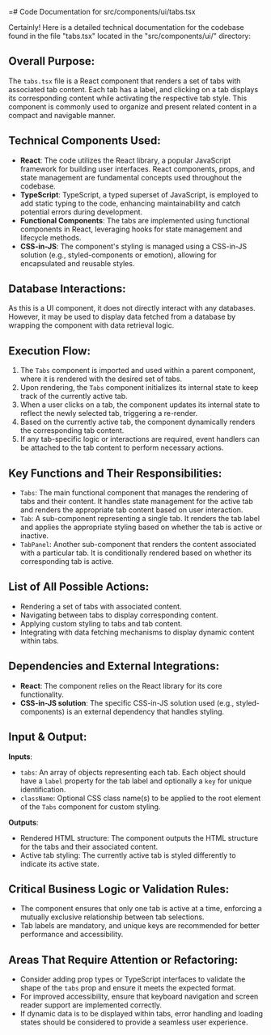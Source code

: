 =# Code Documentation for src/components/ui/tabs.tsx

Certainly! Here is a detailed technical documentation for the codebase found in the file "tabs.tsx" located in the "src/components/ui/" directory:

## Overall Purpose:
The `tabs.tsx` file is a React component that renders a set of tabs with associated tab content. Each tab has a label, and clicking on a tab displays its corresponding content while activating the respective tab style. This component is commonly used to organize and present related content in a compact and navigable manner.

## Technical Components Used:
- **React**: The code utilizes the React library, a popular JavaScript framework for building user interfaces. React components, props, and state management are fundamental concepts used throughout the codebase.
- **TypeScript**: TypeScript, a typed superset of JavaScript, is employed to add static typing to the code, enhancing maintainability and catch potential errors during development.
- **Functional Components**: The tabs are implemented using functional components in React, leveraging hooks for state management and lifecycle methods.
- **CSS-in-JS**: The component's styling is managed using a CSS-in-JS solution (e.g., styled-components or emotion), allowing for encapsulated and reusable styles.

## Database Interactions:
As this is a UI component, it does not directly interact with any databases. However, it may be used to display data fetched from a database by wrapping the component with data retrieval logic.

## Execution Flow:
1. The `Tabs` component is imported and used within a parent component, where it is rendered with the desired set of tabs.
2. Upon rendering, the `Tabs` component initializes its internal state to keep track of the currently active tab.
3. When a user clicks on a tab, the component updates its internal state to reflect the newly selected tab, triggering a re-render.
4. Based on the currently active tab, the component dynamically renders the corresponding tab content.
5. If any tab-specific logic or interactions are required, event handlers can be attached to the tab content to perform necessary actions.

## Key Functions and Their Responsibilities:
- `Tabs`: The main functional component that manages the rendering of tabs and their content. It handles state management for the active tab and renders the appropriate tab content based on user interaction.
- `Tab`: A sub-component representing a single tab. It renders the tab label and applies the appropriate styling based on whether the tab is active or inactive.
- `TabPanel`: Another sub-component that renders the content associated with a particular tab. It is conditionally rendered based on whether its corresponding tab is active.

## List of All Possible Actions:
- Rendering a set of tabs with associated content.
- Navigating between tabs to display corresponding content.
- Applying custom styling to tabs and tab content.
- Integrating with data fetching mechanisms to display dynamic content within tabs.

## Dependencies and External Integrations:
- **React**: The component relies on the React library for its core functionality.
- **CSS-in-JS solution**: The specific CSS-in-JS solution used (e.g., styled-components) is an external dependency that handles styling.

## Input & Output:
**Inputs**:
- `tabs`: An array of objects representing each tab. Each object should have a `label` property for the tab label and optionally a `key` for unique identification.
- `className`: Optional CSS class name(s) to be applied to the root element of the `Tabs` component for custom styling.

**Outputs**:
- Rendered HTML structure: The component outputs the HTML structure for the tabs and their associated content.
- Active tab styling: The currently active tab is styled differently to indicate its active state.

## Critical Business Logic or Validation Rules:
- The component ensures that only one tab is active at a time, enforcing a mutually exclusive relationship between tab selections.
- Tab labels are mandatory, and unique keys are recommended for better performance and accessibility.

## Areas That Require Attention or Refactoring:
- Consider adding prop types or TypeScript interfaces to validate the shape of the `tabs` prop and ensure it meets the expected format.
- For improved accessibility, ensure that keyboard navigation and screen reader support are implemented correctly.
- If dynamic data is to be displayed within tabs, error handling and loading states should be considered to provide a seamless user experience.
